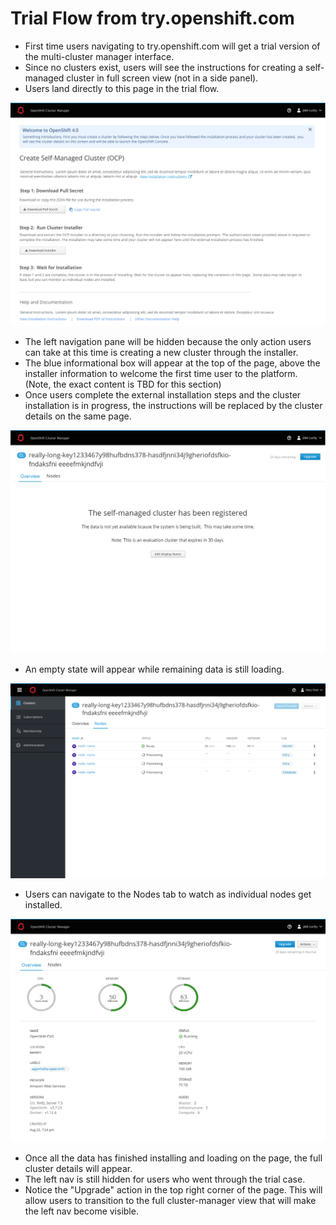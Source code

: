 # Trial Flow from try.openshift.com

- First time users navigating to try.openshift.com will get a trial version of the multi-cluster manager interface.
- Since no clusters exist, users will see the instructions for creating a self-managed cluster in full screen view (not in a side panel).
- Users land directly to this page in the trial flow.

![03](img/cluster-trial-3.png)

- The left navigation pane will be hidden because the only action users can take at this time is creating a new cluster through the installer.
- The blue informational box will appear at the top of the page, above the installer information to welcome the first time user to the platform. (Note, the exact content is TBD for this section)
- Once users complete the external installation steps and the cluster installation is in progress, the instructions will be replaced by the cluster details on the same page.

![04](img/cluster-trial-4.png)

- An empty state will appear while remaining data is still loading.

![05](img/normal-08B.png)

- Users can navigate to the Nodes tab to watch as individual nodes get installed.

![06](img/cluster-trial-5.png)

- Once all the data has finished installing and loading on the page, the full cluster details will appear.
- The left nav is still hidden for users who went through the trial case.
- Notice the "Upgrade" action in the top right corner of the page. This will allow users to transition to the full cluster-manager view that will make the left nav become visible.
